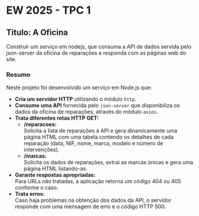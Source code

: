 # EW 2025 - TPC 1
## Titulo: A Oficina
Construir um serviço em nodejs, que consuma a API de dados servida pelo json-server da oficina de reparações e responda com as páginas web do site.

### Resumo
Neste projeto foi desenvolvido um serviço em Node.js que:

- **Cria um servidor HTTP** utilizando o módulo `http`.  
- **Consume uma API** fornecida pelo `json-server` que disponibiliza os dados da oficina de reparações, através do módulo `axios`.
- **Trata diferentes rotas HTTP GET:**
  - **/reparacoes:**  
    Solicita a lista de reparações à API e gera dinamicamente uma página HTML com uma tabela contendo os detalhes de cada reparação (data, NIF, nome, marca, modelo e número de intervenções).
  - **/marcas:**  
    Solicita os dados de reparações, extrai as marcas únicas e gera uma página HTML listando-as.
- **Garante respostas apropriadas:**  
  Para URLs não tratadas, a aplicação retorna um código 404 ou 405 conforme o caso.
- **Trata erros:**  
  Caso haja problemas na obtenção dos dados da API, o servidor responde com uma mensagem de erro e o código HTTP 500.
